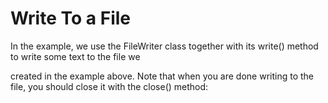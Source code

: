 # Write To a File


In the  example, we use the FileWriter class together with its write() method to write some text to the file we 

created in the example above. Note that when you are done writing to the file, you should close it with the close() method:
